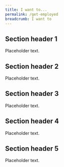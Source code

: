 ```yaml
---
title: I want to...
permalink: /get-employed
breadcrumb: I want to
---
```


## Section header 1

Placeholder text.

## Section header 2

Placeholder text.

## Section header 3

Placeholder text.

## Section header 4

Placeholder text.

## Section header 5

Placeholder text.

